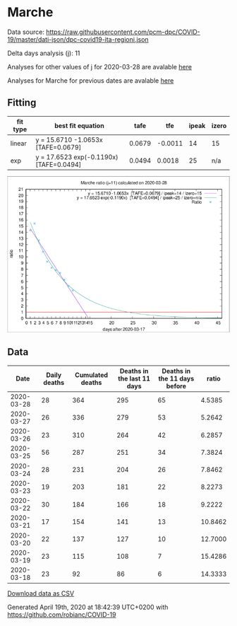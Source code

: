 # Marche

Data source: https://raw.githubusercontent.com/pcm-dpc/COVID-19/master/dati-json/dpc-covid19-ita-regioni.json

Delta days analysis (j): 11

Analyses for other values of j for 2020-03-28 are avalable [here](../2020-03-28/README.md)

Analyses for Marche for previous dates are avalable [here](../README.md)

## Fitting 
|fit type|best fit equation|tafe|tfe|ipeak|izero|
|-------|-----|--------|------|---|---|
|linear|y = 15.6710 -1.0653x  [TAFE=0.0679]|0.0679|-0.0011|14|15|
|exp|y = 17.6523 exp(-0.1190x)  [TAFE=0.0494]|0.0494|0.0018|25|n/a|

![Plot](COVID-19_marche_j11_2020-03-28.png)

## Data
|Date|Daily deaths|Cumulated deaths|Deaths in the last 11 days|Deaths in the 11 days before|ratio|
|----|----------|-----------|-------|--------------------|-----|
|2020-03-28|28|364|295|65|4.5385|
|2020-03-27|26|336|279|53|5.2642|
|2020-03-26|23|310|264|42|6.2857|
|2020-03-25|56|287|251|34|7.3824|
|2020-03-24|28|231|204|26|7.8462|
|2020-03-23|19|203|181|22|8.2273|
|2020-03-22|30|184|166|18|9.2222|
|2020-03-21|17|154|141|13|10.8462|
|2020-03-20|22|137|127|10|12.7000|
|2020-03-19|23|115|108|7|15.4286|
|2020-03-18|23|92|86|6|14.3333|

[Download data as CSV](COVID-19_marche_j11_2020-03-28.csv)

Generated April 19th, 2020 at 18:42:39 UTC+0200 with https://github.com/robianc/COVID-19
